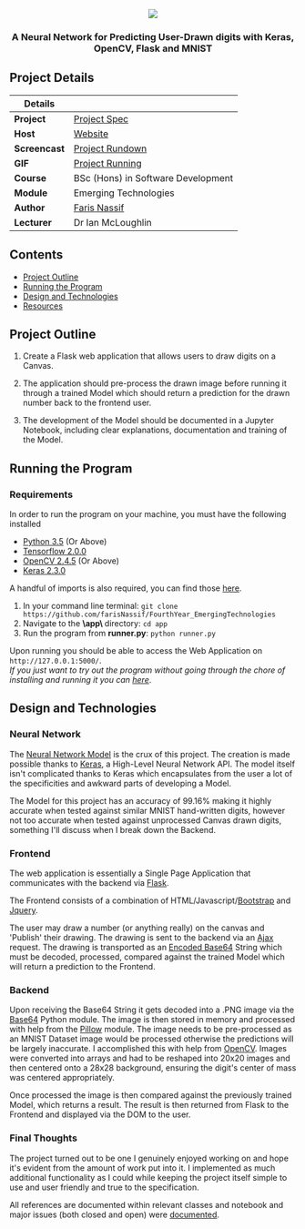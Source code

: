 <p align="center">
  <img src = "https://i.imgur.com/8gaJkhY.png">
</p>

<h3 align="center">A Neural Network for Predicting User-Drawn digits with Keras, OpenCV, Flask and MNIST </h3>

## Project Details

|Details  |    |
| --- | --- |
| **Project**  | [Project Spec](https://github.com/ianmcloughlin/project-2019-emtech/blob/master/project.pdf) 
| **Host** | [Website](https://mnist-python-digit-prediction.herokuapp.com/)
| **Screencast** | [Project Rundown](www.youtube.com)
| **GIF** | [Project Running](https://i.imgur.com/MhecSHY.gif)
| **Course** | BSc (Hons) in Software Development
| **Module** |  Emerging Technologies |
| **Author** | [Faris Nassif](https://github.com/farisNassif) |
| **Lecturer** | Dr Ian McLoughlin|

## Contents
* [Project Outline](#project-outline)
* [Running the Program](#running-the-program)
* [Design and Technologies](#design-and-technologies) 
* [Resources](#resources)

## Project Outline
1. Create a Flask web application that allows users to draw digits on a Canvas.

2. The application should pre-process the drawn image before running it through a trained Model which should return a prediction for the drawn number back to the frontend user.

3. The development of the Model should be documented in a Jupyter Notebook, including clear explanations, documentation and training of the Model.

## Running the Program

### Requirements

In order to run the program on your machine, you must have the following installed

* [Python 3.5](https://www.python.org/downloads) (Or Above)
* [Tensorflow 2.0.0](https://www.tensorflow.org/install/pip)
* [OpenCV 2.4.5](https://www.pyimagesearch.com/2018/09/19/pip-install-opencv/) (Or Above)
* [Keras 2.3.0](https://keras.io/)

A handful of imports is also required, you can find those [here](https://github.com/farisNassif/FourthYear_EmergingTechnologies/blob/master/rough_work/required_imports.txt).

1. In your command line terminal: `git clone https://github.com/farisNassif/FourthYear_EmergingTechnologies`
2. Navigate to the <b> \app\ </b> directory: `cd app`
3. Run the program from <b>runner.py</b>: `python runner.py`

Upon running you should be able to access the Web Application on `http://127.0.0.1:5000/`.<br>
<i>If you just want to try out the program without going through the chore of installing and running it you can [here](https://mnist-python-digit-prediction.herokuapp.com/)</i>.

## Design and Technologies
### Neural Network
The [Neural Network Model](https://github.com/farisNassif/FourthYear_EmergingTechnologies/blob/master/model_notebook/ModelCreation.ipynb) is the crux of this project. The creation is made possible thanks to [Keras](https://keras.io/), a High-Level Neural Network API. The model itself isn't complicated thanks to Keras which encapsulates from the user a lot of the specificities and awkward parts of developing a Model.

The Model for this project has an accuracy of 99.16% making it highly accurate when tested against similar MNIST hand-written digits, however not too accurate when tested against unprocessed Canvas drawn digits, something I'll discuss when I break down the Backend. 

### Frontend
The web application is essentially a Single Page Application that communicates with the backend via [Flask](https://www.palletsprojects.com/p/flask/). 

The Frontend consists of a combination of HTML/Javascript/[Bootstrap](https://getbootstrap.com/) and [Jquery](https://jquery.com/). 

The user may draw a number (or anything really) on the canvas and 'Publish' their drawing. The drawing is sent to the backend via an [Ajax](https://api.jquery.com/jquery.ajax/) request. The drawing is transported as an [Encoded Base64](https://docs.python.org/2/library/base64.html) String which must be decoded, processed, compared against the trained Model which will return a prediction to the Frontend.

### Backend
Upon receiving the Base64 String it gets decoded into a .PNG image via the [Base64](https://docs.python.org/2/library/base64.html) Python module. The image is then stored in memory and processed with help from the [Pillow](https://pillow.readthedocs.io/en/stable/) module. The image needs to be pre-processed as an MNIST Dataset image would be processed otherwise the predictions will be largely inaccurate. I accomplished this with help from [OpenCV](https://opencv.org/). Images were converted into arrays and had to be reshaped into 20x20 images and then centered onto a 28x28 background, ensuring the digit's center of mass was centered appropriately.

Once processed the image is then compared against the previously trained Model, which returns a result. The result is then returned from Flask to the Frontend and displayed via the DOM to the user.

### Final Thoughts
The project turned out to be one I genuinely enjoyed working on and hope it's evident from the amount of work put into it. I implemented as much additional functionality as I could while keeping the project itself simple to use and user friendly and true to the specification. <br>

All references are documented within relevant classes and notebook and major issues (both closed and open) were [documented](https://github.com/farisNassif/FourthYear_EmergingTechnologies/issues).
